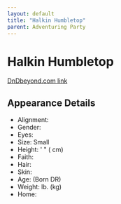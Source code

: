```yaml
---
layout: default
title: "Halkin Humbletop"
parent: Adventuring Party
---
```


# Halkin Humbletop

[DnDbeyond.com link](https://www.dndbeyond.com/characters/69039943)

<!--- To be added
![full_art](img/svenn_full.jpeg){:width="300px"}
--->

## Appearance Details

- Alignment:
- Gender:
- Eyes:
- Size: Small
- Height: ' " ( cm)
- Faith:  
- Hair:  
- Skin:
- Age:  (Born  DR)
- Weight: lb. (kg)
- Home:
